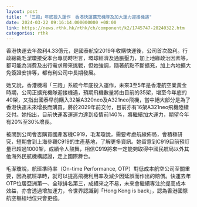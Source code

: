 ```yaml
---
layout: post
title: "「三跑」年底投入運作　香港快運擴充機隊及加大運力迎接機遇"
date: 2024-03-22 09:16:14.000000000 +08:00
link: https://news.rthk.hk/rthk/ch/component/k2/1745747-20240322.htm
categories: rthk
---
```


香港快運去年盈利4.33億元，是國泰航空2019年收購快運後，公司首次盈利。行政總裁毛潔瓊接受本台專訪時坦言，環球經濟及通脹壓力，加上地緣政治因素等，都可能為消費及出行需求帶來挑戰，但她強調，隨著航點不斷擴充，加上內地擴大免簽證安排等，都有利公司中長期發展。

她又說，香港機場「三跑」系統今年底投入運作，未來3至5年是香港航空業黃金時期，公司正擴充機隊迎接機遇，預期飛機數量將由目前的35架，增至今年底的40架，又指出國泰早前購入32架A320neo及A321neo飛機，當中絕大部分是為了香港快運未來增長而購買，將於2029年前交付，目前亦有16架A321neo飛機陸續交付。她指出，目前快運客運運力達到疫情前140%，將繼續加大運力，期望今年有20%至30%增長。

被問到公司會否購買國產客機C919，毛潔瓊說，需要考慮航線佈局，會積極研究，短期會到上海參觀C919的生產基地，了解更多資訊。她留意到C919目前預訂量已超過1000架，成績令人鼓舞，相信C919將來一定能夠取得中國民航局以外其他海外民航機構認證，走上國際舞台。

毛潔瓊說，航班準時率（On-time Performance, OTP）對低成本航空公司至關重要，因為航班準時，就可以提高飛機利用率及減少因延誤而作出的賠償。快運去年OTP位居亞洲第一、全球排名第三，成績來之不易，未來會繼續專注於提高成本效益，亦會透過增加運力，令世界認識到「Hong Kong is back」，認為香港國際航空樞紐地位只會更強。
